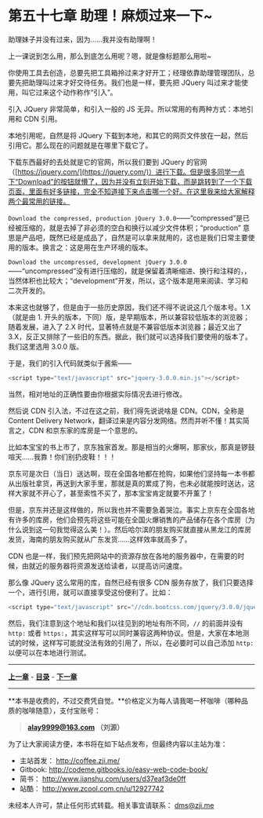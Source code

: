 第五十七章 助理！麻烦过来一下~
===

助理妹子并没有过来，因为……我并没有助理啊！

上一课说到怎么用，那么到底怎么用呢？嗯，就是像标题那么用啦~

你使用工具去创造，总要先把工具箱拎过来才好开工；经理依靠助理管理团队，总要先把助理叫过来才好交待任务。我们也是一样，要先把 JQuery 叫过来才能使用，叫它过来这个动作称作“引入”。

引入 JQuery 非常简单，和引入一般的 JS 无异。所以常用的有两种方式：本地引用和 CDN 引用。

本地引用呢，自然是将 JQuery 下载到本地，和其它的网页文件放在一起，然后引用它。那么现在的问题就是在哪里下载它了。

下载东西最好的去处就是它的官网，所以我们要到 JQuery 的官网（[https://jquery.com/](https://jquery.com/)）进行下载。但是很多同学一点下“Download”的按钮就懵了，因为并没有立刻开始下载，而是跳转到了一个下载页面，里面有好多链接，完全不知道接下来点击哪一个好。在这里我来给大家解释两个最常用的链接。

`Download the compressed, production jQuery 3.0.0`——“compressed”是已经被压缩的，就是去掉了非必须的空白和换行以减少文件体积；“production” 意思是产品吧，既然已经是成品了，自然是可以拿来就用的，这也是我们日常主要使用的版本。换言之：这是用在生产环境的版本。

`Download the uncompressed, development jQuery 3.0.0`——“uncompressed”没有进行压缩的，就是保留着清晰缩进、换行和注释的，，当然体积也比较大；“development”开发，所以，这个版本是用来阅读、学习和二次开发的。

本来这也就够了，但是由于一些历史原因，我们还不得不说说这几个版本号。1.X （就是由 1. 开头的版本，下同）版，是早期版本，所以兼容较低版本的浏览器；随着发展，进入了 2.X 时代，显著特点就是不兼容低版本浏览器；最近又出了 3.X，反正又排除了一些旧的东西。据此，我们就可以选择我们要使用的版本了。我们这里选用 3.0.0 版。

于是，我们的引入代码就类似于酱紫——

```javascript
<script type="text/javascript" src="jquery-3.0.0.min.js"></script>
```

当然，相对地址的正确性要由你根据实际情况去进行修改。

然后说 CDN 引入法，不过在这之前，我们得先说说啥是 CDN。CDN，全称是 Content Delivery Network，翻译过来是内容分发网络。然而并听不懂！其实简言之，CDN 和京东家的库房是一个意思的。

比如本宝宝的书上市了，京东独家首发。那是相当的火爆啊，那家伙，那真是锣鼓喧天……我靠！你们别扔皮鞋！！！

京东可是次日（当日）送达啊，现在全国各地都在抢购，如果他们坚持每一本书都从出版社拿货，再送到大家手里，那就是真的累成了狗，也未必就能按时送达，这样大家就不开心了，甚至索性不买了，那本宝宝肯定就要不开薰了！

但是，京东并还是这样做的，所以我也并不需要急着哭泣。事实上京东在全国各地有许多的库房，他们会预先将这些可能在全国火爆销售的产品储存在各个库房（为什么说到这一句我觉得这么美！）。然后哈尔滨的朋友购买就直接从黑龙江的库房发货，海南的朋友购买就从广东发货……这样效率就高多了。

CDN 也是一样，我们预先把网站中的资源存放在各地的服务器中，在需要的时候，由就近的服务器将资源发送给读者，以提高访问速度。

那么像 JQuery 这么常用的库，自然已经有很多 CDN 服务存放了，我们只要选择一个，进行引用，就可以直接享受这份便利了。比如：

```javascript
<script type="text/javascript" src="//cdn.bootcss.com/jquery/3.0.0/jquery.min.js"></script>
```

然后，我们注意到这个地址和我们以往见到的地址有所不同，`//` 的前面并没有 `http:` 或者 `https:`，其实这样写可以同时兼容这两种协议。但是，大家在本地测试的时候，这样写可能就没法有效的引用了，所以，在必要时可以自己添加 `http:` 以便可以在本地进行测试。

---

[**上一章**](chapter56) - [**目录**](index) - [**下一章**](chapter58)

---

**本书是收费的，不过交费凭自觉。**价格定义为每人请我喝一杯咖啡（哪种品质的咖啡随意），支付宝账号：

> **alay9999@163.com  （刘源）**

为了让大家阅读方便，本书将在如下站点发布，但最终内容以主站为准：

* 主站首发： http://coffee.zji.me/
* Gitbook: http://codeme.gitbooks.io/easy-web-code-book/
* 简书： http://www.jianshu.com/users/d37eaf3de0ff
* 站酷： http://www.zcool.com.cn/u/12927742

未经本人许可，禁止任何形式转载。相关事宜请联系： dms@zji.me